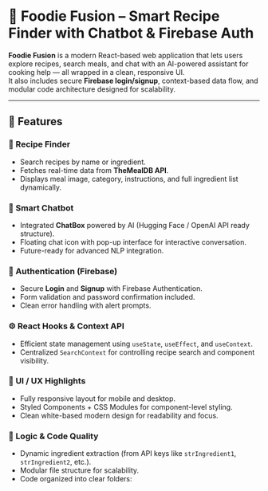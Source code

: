 # 🍳 Foodie Fusion – Smart Recipe Finder with Chatbot & Firebase Auth

**Foodie Fusion** is a modern React-based web application that lets users explore recipes, search meals, and chat with an AI-powered assistant for cooking help — all wrapped in a clean, responsive UI.  
It also includes secure **Firebase login/signup**, context-based data flow, and modular code architecture designed for scalability.

---

## 🌟 Features

### 🥗 Recipe Finder
- Search recipes by name or ingredient.
- Fetches real-time data from **TheMealDB API**.
- Displays meal image, category, instructions, and full ingredient list dynamically.

### 💬 Smart Chatbot
- Integrated **ChatBox** powered by AI (Hugging Face / OpenAI API ready structure).
- Floating chat icon with pop-up interface for interactive conversation.
- Future-ready for advanced NLP integration.

### 🔐 Authentication (Firebase)
- Secure **Login** and **Signup** with Firebase Authentication.
- Form validation and password confirmation included.
- Clean error handling with alert prompts.

### ⚙️ React Hooks & Context API
- Efficient state management using `useState`, `useEffect`, and `useContext`.
- Centralized `SearchContext` for controlling recipe search and component visibility.

### 💅 UI / UX Highlights
- Fully responsive layout for mobile and desktop.
- Styled Components + CSS Modules for component-level styling.
- Clean white-based modern design for readability and focus.

### 🧠 Logic & Code Quality
- Dynamic ingredient extraction (from API keys like `strIngredient1`, `strIngredient2`, etc.).
- Modular file structure for scalability.
- Code organized into clear folders:  
